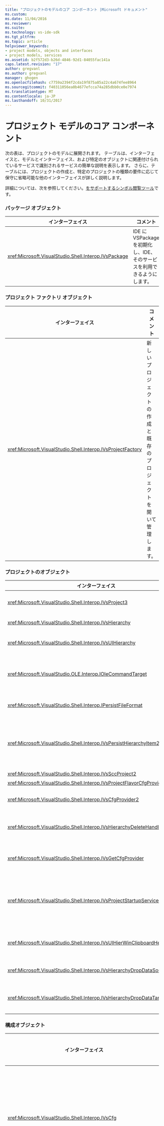 ```yaml
---
title: "プロジェクトのモデルのコア コンポーネント |Microsoft ドキュメント"
ms.custom: 
ms.date: 11/04/2016
ms.reviewer: 
ms.suite: 
ms.technology: vs-ide-sdk
ms.tgt_pltfrm: 
ms.topic: article
helpviewer_keywords:
- project models, objects and interfaces
- project models, services
ms.assetid: b2f572d3-b26d-4846-92d1-84055fac141a
caps.latest.revision: "17"
author: gregvanl
ms.author: gregvanl
manager: ghogen
ms.openlocfilehash: c7759a2394f2cda19f875a85a22c4a674fee8964
ms.sourcegitcommit: f40311056ea0b4677efcca74a285dbb0ce0e7974
ms.translationtype: MT
ms.contentlocale: ja-JP
ms.lasthandoff: 10/31/2017
---
```

# <a name="project-model-core-components"></a>プロジェクト モデルのコア コンポーネント
次の表は、プロジェクトのモデルに展開されます。 テーブルは、インターフェイスと、モデルとインターフェイス、および特定のオブジェクトに関連付けられているサービスで識別されるサービスの簡単な説明を表示します。 さらに、テーブルには、プロジェクトの作成と、特定のプロジェクトの種類の要件に応じて保守に省略可能な他のインターフェイスが詳しく説明します。  
  
 詳細については、次を参照してください。[をサポートするシンボル閲覧ツール](../../extensibility/internals/supporting-symbol-browsing-tools.md)です。  
  
### <a name="package-object"></a>パッケージ オブジェクト  
  
|インターフェイス|コメント|  
|---------------|--------------|  
|<xref:Microsoft.VisualStudio.Shell.Interop.IVsPackage>|IDE に VSPackage を初期化し、IDE、そのサービスを利用できるようにします。|  
  
### <a name="project-factory-object"></a>プロジェクト ファクトリ オブジェクト  
  
|インターフェイス|コメント|  
|---------------|--------------|  
|<xref:Microsoft.VisualStudio.Shell.Interop.IVsProjectFactory>|新しいプロジェクトの作成と既存のプロジェクトを開いて管理します。|  
  
### <a name="project-objects"></a>プロジェクトのオブジェクト  
  
|インターフェイス|コメント|  
|----------------|--------------|  
|<xref:Microsoft.VisualStudio.Shell.Interop.IVsProject3>|加算とプロジェクト項目の削除の管理、エディターに対しを開き、各ドキュメント モニカーの間のマッピングを保持し、`VSITEMID`です。 継承`IVsProject`と`IVsProject2`です。|  
|<xref:Microsoft.VisualStudio.Shell.Interop.IVsHierarchy>|ナビゲーションおよび表示プロパティを管理し、イベントを提供します。|  
|<xref:Microsoft.VisualStudio.Shell.Interop.IVsUIHierarchy>|により、コマンドの実行と類似の`IOleCommandTarget`切り取りや名前の変更などのフォーカスがソリューション エクスプ ローラーであるときのみに適用されるコマンドです。|  
|<xref:Microsoft.VisualStudio.OLE.Interop.IOleCommandTarget>|プロジェクトの階層のプライマリ コマンドのターゲット インターフェイスとして機能します。 これは、コマンドの状態または状態と実行中のコマンド用のオブジェクトを照会するための標準インターフェイスです。 いないプロジェクト ウィンドウに注目しているときに使用できます。|  
|<xref:Microsoft.VisualStudio.Shell.Interop.IPersistFileFormat>|プロジェクトの状態の永続化を調整します。 通常、プロジェクトの状態は、プロジェクト ファイルとして格納されますが、されていないファイル ベース記憶域システムに適応できます。|  
|<xref:Microsoft.VisualStudio.Shell.Interop.IVsPersistHierarchyItem2>|ディスクまたはその他のストレージ システム内のオブジェクト上のファイルとして、そのプロジェクト項目の持続性のすべての側面を管理対象のプロジェクトを有効にします。 `IVsPeristHierarchyItem2`インターフェイスを実装していない項目の使用、<xref:Microsoft.VisualStudio.Shell.Interop.IVsPersistDocData2>インターフェイスです。|  
|<xref:Microsoft.VisualStudio.Shell.Interop.IVsSccProject2>|ソース コード コントロールとの相互作用を調整します。|  
|<xref:Microsoft.VisualStudio.Shell.Interop.IVsProjectFlavorCfgProvider>|構成情報を管理するプロジェクトを有効にします。|  
|<xref:Microsoft.VisualStudio.Shell.Interop.IVsCfgProvider2>|デバッグとリリース構成などのプロジェクト構成オブジェクトを管理します。 ビルド、配置、およびデバッグ操作は、プロジェクト構成オブジェクトによってコーディネートされます。|  
|<xref:Microsoft.VisualStudio.Shell.Interop.IVsHierarchyDeleteHandler>|制御 (破壊的な) 削除オプションまたは削除 (非破壊的な) 階層アイテムの階層によって実装されます。 クエリのインターフェイスを呼び出す、`IVsHierarchyDeleteHandler`からインターフェイス、`IVsHierarchy`インターフェイスです。|  
|<xref:Microsoft.VisualStudio.Shell.Interop.IVsGetCfgProvider>|サポートするオブジェクトの実装のオプションを提供、`IVsCfgProvider2`インターフェイスを実装するプロジェクトのオブジェクトとは異なる COM id を`IVsHierarchy`インターフェイスです。|  
|<xref:Microsoft.VisualStudio.Shell.Interop.IVsProjectStartupServices>|省略可能なインターフェイスが他の開発者が拡張可能なプロジェクトを作成するために実装します。 `IVsProjectStartupServices`インターフェイスにより、プロジェクト ファイルと呼び出しにサード パーティのサービスの GUID を読み込むたびに、プロジェクトが読み込まれるように、プロジェクト ファイルに永続化する GUID を登録するサード パーティ製 VSPackage`QueryService`その GUID のです。|  
|<xref:Microsoft.VisualStudio.Shell.Interop.IVsUIHierWinClipboardHelperEvents>|ソース階層によって実装される、`UIHierarchy`ウィンドウを切り取り、コピーなどのクリップボード操作を調整し、貼り付けます。 使用して、`AdviseClipboardHelperEvents`クリップボード イベントを登録するインターフェイスです。|  
|<xref:Microsoft.VisualStudio.Shell.Interop.IVsHierarchyDropDataSource2>|UI 階層ウィンドウのドラッグ アンド ドロップ操作中にそのデータ ソースの基準としたドラッグした項目に関する情報を提供します。 呼び出される、`IVsHierarchy`インターフェイスです。|  
|<xref:Microsoft.VisualStudio.Shell.Interop.IVsHierarchyDropDataTarget>|UI 階層ウィンドウのドラッグ アンド ドロップ操作中に、ドロップ ターゲットの基準としたドラッグした項目に関する情報を提供します。 呼び出される、`IVsHierarchy`インターフェイスです。|  
  
### <a name="configuration-object"></a>構成オブジェクト  
  
|インターフェイス|コメント|  
|----------------|--------------|  
|<xref:Microsoft.VisualStudio.Shell.Interop.IVsCfg>|構成に関する情報を提供します。|  
|<xref:Microsoft.VisualStudio.Shell.Interop.IVsProjectCfg2>|構成情報を管理するプロジェクトを有効にします。|  
|<xref:Microsoft.VisualStudio.Shell.Interop.IVsDebuggableProjectCfg>|デバッガーの制御下で実行するプロジェクトを有効にします。|  
|<xref:Microsoft.VisualStudio.Shell.Interop.IVsDeployableProjectCfg>|他のプロジェクトの配置操作を実行する配置プロジェクトによって実装されます。|  
  
### <a name="configuration-builder-object"></a>構成ビルダー オブジェクト  
  
|インターフェイス|コメント|  
|----------------|--------------|  
|<xref:Microsoft.VisualStudio.Shell.Interop.IVsBuildableProjectCfg>|プロジェクト構成のビルド操作を管理します。|  
  
### <a name="additional-project-objects"></a>プロジェクト オブジェクトを追加  
  
|インターフェイス|コメント|  
|----------------|--------------|  
|`IDispatch`<br /><br /> <xref:Microsoft.VisualStudio.OLE.Interop.ISpecifyPropertyPages>|項目のプロパティの表示、**プロパティ**ウィンドウです。|  
|<xref:Microsoft.VisualStudio.Shell.Interop.IVsOutput2><br /><br /> <xref:Microsoft.VisualStudio.Shell.Interop.IVsEnumOutputs>|展開の出力を表示します。|  
  
 次の表は、プロジェクトのモデルで定義されたサービスの簡単な説明を表示します。  
  
### <a name="services"></a>サービス  
  
|サービス|コメント|  
|-------------|--------------|  
|<xref:Microsoft.VisualStudio.Shell.Interop.SVsRegisterProjectTypes>|IDE でそのプロジェクト ファクトリが存在することを登録するプロジェクトの種類を実装する Vspackage によって使用されます。 VSPackage を呼び出す必要があります`QueryService`このサービスを提供し、そのプロジェクト ファクトリを登録時に`IVsPackage::SetSite`メソッドが呼び出されます。 場合、`SetSite`メソッドは呼び出されません、プロジェクトがインスタンス化されていません。|  
|<xref:Microsoft.VisualStudio.Shell.Interop.SVsSolution>|現在のソリューション、プロジェクトを列挙、新しいプロジェクトを作成、プロジェクトの変更の通知を受け取るおよびにする機能などの IDE の内部の組み込みの概念へのアクセスを提供します。|  
|<xref:Microsoft.VisualStudio.Shell.Interop.SVsSccManager>|ソース管理に参加するプロジェクトによって呼び出されます。|  
|<xref:Microsoft.VisualStudio.Shell.Interop.SVsRunningDocumentTable>|開いているドキュメントをプロジェクト項目の 1 つ以上が既に開かれているかどうかを特定のテーブルを保持します。|  
|<xref:Microsoft.VisualStudio.Shell.Interop.SVsUIShellOpenDocument>|インターフェイスおよびを実際には、標準のエディターまたは特定のエディターを使用してプロジェクト項目を開くと呼ばれるメソッドが含まれています。|  
|<xref:Microsoft.VisualStudio.Shell.Interop.SVsTrackProjectDocuments>|必要なときに呼び出されるすべてのプロジェクトで追加、削除またはその項目の名前を変更します。|  
|<xref:Microsoft.VisualStudio.Shell.Interop.SVsFileChangeEx>|ファイルまたはディレクトリへの変更を管理し、選択したファイルがディスクに変更されたときにクライアントに通知します。|  
|<xref:Microsoft.VisualStudio.Shell.Interop.SVsQueryEditQuerySave>|項目をダーティまたはそれらを保存するには、すべてのプロジェクトとエディターによって呼び出される必要です。|  
|<xref:Microsoft.VisualStudio.Shell.Interop.SVsSolutionBuildManager>|プロジェクト構成のビルドと展開の操作の順序を管理します。|  
|<xref:Microsoft.VisualStudio.Shell.Interop.SVsShellDebugger>|デバッグのほとんどのコントロールで使用される低レベルのデバッガー サービスへのアクセスを提供します。|  
|<xref:Microsoft.VisualStudio.Shell.Interop.SVsShellMonitorSelection>|現在の選択に関する情報を Vspackage のアクセスを有効にできとの通信、**プロパティ**ウィンドウです。|  
|<xref:Microsoft.VisualStudio.Shell.Interop.SVsUIShell>|作成し、ツール ウィンドウまたはドキュメント ウィンドウを列挙する機能や、ユーザーにエラーを報告する機能などの IDE の UI 関連の基本的な機能を提供します。|  
|<xref:Microsoft.VisualStudio.Shell.Interop.SVsStatusbar>|IDE のステータス バーへのアクセスを提供します。|  
|<xref:Microsoft.VisualStudio.Shell.Interop.IVsExtensibility3>|オートメーション モデルを実装するために使用します。 モデルでは、プロジェクト、戻りますできるようにするプロパティ オブジェクトは、そのオブジェクトのインスタンスを作成します。|  
|<xref:Microsoft.VisualStudio.Shell.Interop.SVsUIHierWinClipboardHelper>|階層内のプロジェクト オブジェクトにクリップボードのイベントを実装するために使用します。 `SVsUIHierWinClipboardHelper`できます正しくハンドルの切り取り、コピー、および貼り付け操作。|  
  
## <a name="see-also"></a>関連項目  
 <xref:Microsoft.VisualStudio.OLE.Interop.IOleCommandTarget>   
 [チェックリスト: 新しいプロジェクトの種類を作成します。](../../extensibility/internals/checklist-creating-new-project-types.md)   
 [ビルド内にありません: HierUtil7 プロジェクト クラスを使用して、プロジェクトの種類 (C++) を実装するには](http://msdn.microsoft.com/en-us/a5c16a09-94a2-46ef-87b5-35b815e2f346)   
 [シンボル参照のツールのサポート](../../extensibility/internals/supporting-symbol-browsing-tools.md)   
 [プロジェクト モデルの要素](../../extensibility/internals/elements-of-a-project-model.md)